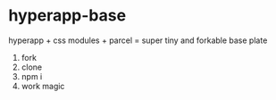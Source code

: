 # hyperapp-base
hyperapp + css modules + parcel = super tiny and forkable base plate

1. fork
2. clone
3. npm i
4. work magic
